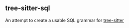 ## tree-sitter-sql ##

An attempt to create a usable SQL grammar for [tree-sitter](https://github.com/tree-sitter/tree-sitter)
